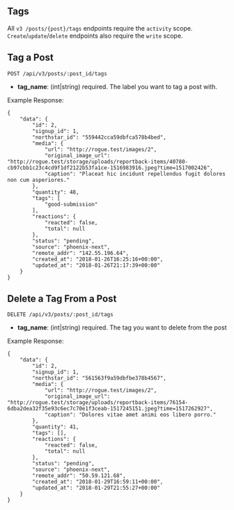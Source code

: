 ## Tags
All `v3 /posts/{post}/tags` endpoints require the `activity` scope. `Create`/`update`/`delete` endpoints also require the `write` scope.

## Tag a Post

```
POST /api/v3/posts/:post_id/tags
```
  - **tag_name**: (int|string) required.
    The label you want to tag a post with. 

Example Response:

```
{
    "data": {
        "id": 2,
        "signup_id": 1,
        "northstar_id": "559442cca59dbfca578b4bed",
        "media": {
            "url": "http://rogue.test/images/2",
            "original_image_url": "http://rogue.test/storage/uploads/reportback-items/40780-cb97cbb1c23c4cd9f1df2122b53fa1ce-1516983916.jpeg?time=1517002426",
            "caption": "Placeat hic incidunt repellendus fugit dolores non cum asperiores."
        },
        "quantity": 48,
        "tags": [
            "good-submission"
        ],
        "reactions": {
            "reacted": false,
            "total": null
        },
        "status": "pending",
        "source": "phoenix-next",
        "remote_addr": "142.55.196.64",
        "created_at": "2018-01-26T16:25:16+00:00",
        "updated_at": "2018-01-26T21:17:39+00:00"
    }
}
```

## Delete a Tag From a Post
```
DELETE /api/v3/posts/:post_id/tags
```
  - **tag_name**: (int|string) required.
    The tag you want to delete from the post

Example Response:

```
{
    "data": {
        "id": 2,
        "signup_id": 1,
        "northstar_id": "561563f9a59dbfbe378b4567",
        "media": {
            "url": "http://rogue.test/images/2",
            "original_image_url": "http://rogue.test/storage/uploads/reportback-items/76154-6dba2dea32f35e93c6ec7c70e1f3ceab-1517245151.jpeg?time=1517262927",
            "caption": "Dolores vitae amet animi eos libero porro."
        },
        "quantity": 41,
        "tags": [],
        "reactions": {
            "reacted": false,
            "total": null
        },
        "status": "pending",
        "source": "phoenix-next",
        "remote_addr": "50.59.121.68",
        "created_at": "2018-01-29T16:59:11+00:00",
        "updated_at": "2018-01-29T21:55:27+00:00"
    }
}
```
